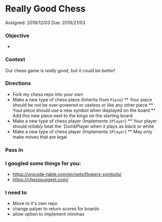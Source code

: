 # Really Good Chess
Assigned: 2019/12/03
Due: 2019/21/03

### Objective
*

### Context
Our chess game is *really good*, but it could be *better*!

### Directions
* Fork my chess repo into your own
* Make a new type of chess piece (Inherits from `Piece`)
** Your piece should be not be over-powered or useless or like any other piece
** Your piece should use a new symbol when displayed on the board
** Add this new piece next to the kings on the starting board
* Make a new type of chess player (Implements `IPlayer`)
** Your player should *reliably* beat the `DumbPlayer when it plays as black or white
* Make a new type of chess player (Implements `IPlayer`)
** May only make moves that are legal

### Pass In


### I googled some things for you:
* https://unicode-table.com/en/sets/flowers-symbols/
* https://chesssuggest.com/

### I need to
* Move to it's own repo
* change palyer to return scores for boards
* allow option to implement minimax